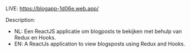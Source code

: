 LIVE: https://blogapp-1d06e.web.app/ <br>

Description: <br>
- NL: Een ReactJS applicatie om blogposts te bekijken met behulp van Redux en Hooks.
-  EN: A ReactJs application to view blogsposts using Redux and Hooks.
